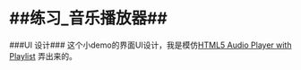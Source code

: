 ##练习_音乐播放器##
===========

###UI 设计###
这个小demo的界面UI设计，我是模仿[HTML5 Audio Player with Playlist](http://amazingaudioplayer.com/examples/html5-audio-player-with-playlist-id8/)
弄出来的。
